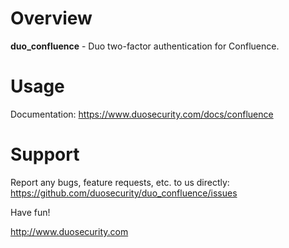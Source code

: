 # Overview

**duo_confluence** - Duo two-factor authentication for Confluence.

# Usage

Documentation: <https://www.duosecurity.com/docs/confluence>

# Support

Report any bugs, feature requests, etc. to us directly:
<https://github.com/duosecurity/duo_confluence/issues>

Have fun!

<http://www.duosecurity.com>
